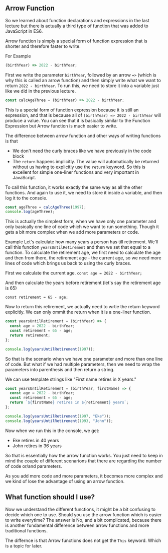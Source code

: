 ## Arrow Function

So we learned about function declarations and expressions in the last lecture but there is actually a third type of function that was added to JavaScript in ES6.

Arrow function is simply a special form of function expression that is shorter and therefore faster to write.

For Example

```js
(birthYear) => 2022 - birthYear;
```

First we write the parameter `birthYear`, followed by an arrow `=>` (which is why this is called an arrow function) and then simply write what we want to return `2022 - birthYear`. To run this, we need to store it into a variable just like we did in the previous lecture.

```js
const calcAgeThree = (birthYear) => 2022 - birthYear;
```

This is a special form of function expression because it is still an expression, and that is because all of `(birthYear) => 2022 - birthYear` will produce a value. You can see that it is basically similar to the Function Expression but Arrow function is much easier to write.

The difference between arrow function and other ways of writing functions is that

- We don't need the curly braces like we have previously in the code block
- The `return` happens implicitly. The value will automatically be returned without us having to explicitly use the `return` keyword. So this is excellent for simple one-liner functions and very important in JavaScript.

To call this function, it works exactly the same way as all the other functions. And again to use it, we need to store it inside a variable, and then log it to the console.

```js
const ageThree = calcAgeThree(1997);
console.log(ageThree);
```

This is actually the simplest form, when we have only one parameter and only basically one line of code which we want to run something. Though it gets a bit more complex when we add more parameters or code.

Example
Let's calculate how many years a person has till retirement.
We'll call this function `yearsUntilRetirement` and then we set that equal to a function. To calculate the retirement age, we first need to calculate the age and then from there, the retirement age - the current age, so we need more lines of code which brings us back to using the curly braces.

First we calculate the current age.
`const age = 2022 - birthYear;`

And then calculate the years before retirement (let's say the retirement age is 65)

`const retirement = 65 - age;`

Now to return this retirement, we actually need to wrtie the return keyword explicitly. We can only ommit the return when it is a one-liner function.

```js
const yearsUntilRetirement = (birthYear) => {
  const age = 2022 - birthYear;
  const retirement = 65 - age;
  return retirement;
};

console.log(yearsUntilRetirement(1997));
```

So that is the scenario when we have one parameter and more than one line of code. But what if we had multiple parameters, then we need to wrap the parameters into parenthesis and then return a string.

We can use template strings like "First name retires in X years."

```js
const yearsUntilRetirement = (birthYear, firstName) => {
  const age = 2022 - birthYear;
  const retirement = 65 - age;
  return `${firstName} retires in ${retirement} years`;
};

console.log(yearsUntilRetirement(1997, "Eke"));
console.log(yearsUntilRetirement(1993, "John"));
```

Now when we run this in the console, we get:

- Eke retires in 40 years
- John retires in 36 years

So that is essentially how the arrow function works. You just need to keep in mind the couple of different scenarions that there are regarding the number of code or/and parameters.

As you add more code and more parameters, it becomes more complex and we kind of lose the advantage of using an arrow function.

## What function should I use?

Now we understand the different functions, it might be a bit confusing to decide which one to use. Should you use the arrow function which is easier to write everytime? The answer is No, and a bit complicated, because there is another fundamental difference between arrow functions and more traditional functions.

The differnce is that Arrow functions does not get the `This` keyword. Which is a topic for later.
